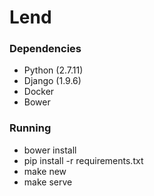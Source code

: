 # Lend

### Dependencies
  * Python (2.7.11)
  * Django (1.9.6)
  * Docker
  * Bower

### Running
  * bower install
  * pip install -r requirements.txt
  * make new
  * make serve
